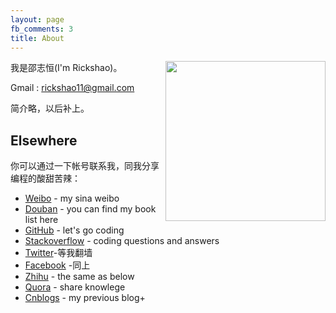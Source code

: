 ```yaml
---
layout: page
fb_comments: 3
title: About
---
```


<img src="https://avatars0.githubusercontent.com/u/7297417?s=460" width="256" height="256" align="right">



我是邵志恒(I'm Rickshao)。

Gmail : <rickshao11@gmail.com> 




简介略，以后补上。










## Elsewhere

你可以通过一下帐号联系我，同我分享编程的酸甜苦辣：

+ [Weibo](http://weibo.com/u/1836229252) - my sina weibo
+ [Douban](http://www.douban.com/people/59540342/) - you can find my book list here
+ [GitHub](https://github.com/ETRick) - let's go coding
+ [Stackoverflow](http://stackoverflow.com/users/3471709/rickshao) - coding questions and answers
+ [Twitter](https://twitter.com)-等我翻墙
+ [Facebook](http://www.facebook.com) -同上
+ [Zhihu](http://www.zhihu.com/people/shao-zhi-heng) - the same as below
+ [Quora](https://www.quora.com/Rick-Shao-1) - share knowlege
+ [Cnblogs](http://www.cnblogs.com/shaozhiheng) - my previous blog+
